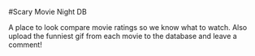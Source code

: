 #Scary Movie Night DB

A place to look compare movie ratings so we know what to watch. Also upload the funniest gif from each movie to the database and leave a comment!